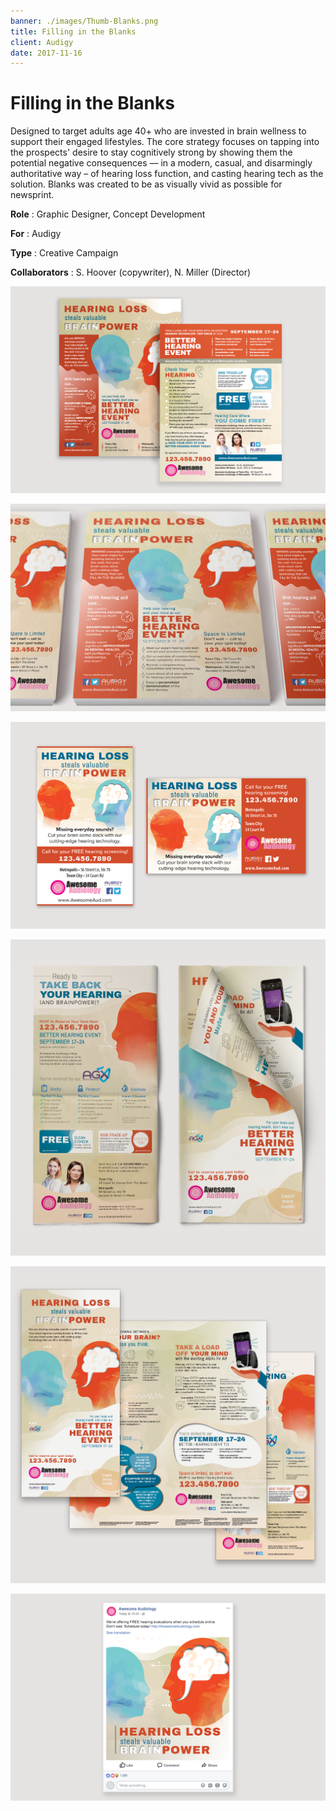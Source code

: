 ```yaml
---
banner: ./images/Thumb-Blanks.png
title: Filling in the Blanks
client: Audigy
date: 2017-11-16
---
```


# Filling in the Blanks

Designed to target adults age 40+ who are invested in brain wellness to support their engaged lifestyles. The core strategy focuses on tapping into the prospects' desire to stay cognitively strong by showing them the potential negative consequences — in a modern, casual, and disarmingly authoritative way – of hearing loss function, and casting hearing tech as the solution. Blanks was created to be as visually vivid as possible for newsprint.

**Role**
: Graphic Designer, Concept Development

**For**
: Audigy

**Type**
: Creative Campaign

**Collaborators**
: S. Hoover (copywriter), N. Miller (Director)

![](./images/Pieces-Blanks-01.png "Double-sided Flyer or News Insert")

![](./images/Pieces-Blanks-04.png)

![](./images/Pieces-Blanks-02.png "Small Newspaper Ads")

![](./images/Pieces-Blanks-05_Big.png "Broadsheet Newspaper Insert")

![](./images/Pieces-Blanks-06_Big.png "Broadsheet Newspaper Insert")

![](./images/Pieces-Blanks-03.png "Social Media Post")
